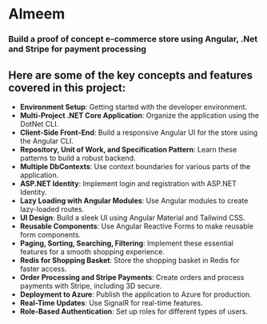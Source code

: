 # Almeem
### Build a proof of concept e-commerce store using Angular, .Net and Stripe for payment processing

## Here are some of the key concepts and features covered in this project:

- **Environment Setup**: Getting started with the developer environment.
- **Multi-Project .NET Core Application**: Organize the application using the DotNet CLI.
- **Client-Side Front-End**: Build a responsive Angular UI for the store using the Angular CLI.
- **Repository, Unit of Work, and Specification Pattern**: Learn these patterns to build a robust backend.
- **Multiple DbContexts**: Use context boundaries for various parts of the application.
- **ASP.NET Identity**: Implement login and registration with ASP.NET Identity.
- **Lazy Loading with Angular Modules**: Use Angular modules to create lazy-loaded routes.
- **UI Design**: Build a sleek UI using Angular Material and Tailwind CSS.
- **Reusable Components**: Use Angular Reactive Forms to make reusable form components.
- **Paging, Sorting, Searching, Filtering**: Implement these essential features for a smooth shopping experience.
- **Redis for Shopping Basket**: Store the shopping basket in Redis for faster access.
- **Order Processing and Stripe Payments**: Create orders and process payments with Stripe, including 3D secure.
- **Deployment to Azure**: Publish the application to Azure for production.
- **Real-Time Updates**: Use SignalR for real-time features.
- **Role-Based Authentication**: Set up roles for different types of users.
